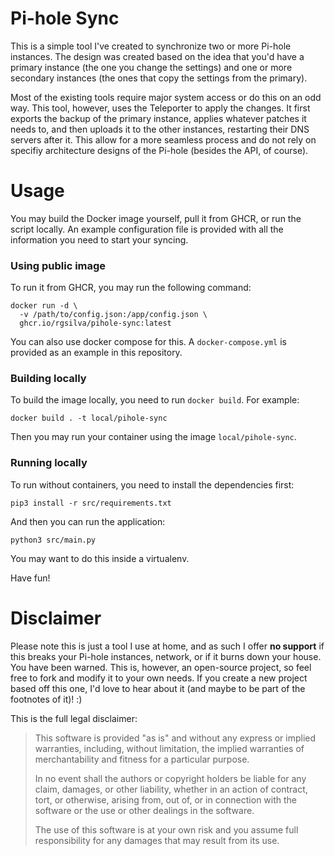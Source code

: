 # Pi-hole Sync

This is a simple tool I've created to synchronize two or more Pi-hole instances. The design was created based on the idea that you'd have a primary instance (the one you change the settings) and one or more secondary instances (the ones that copy the settings from the primary).

Most of the existing tools require major system access or do this on an odd way. This tool, however, uses the Teleporter to apply the changes. It first exports the backup of the primary instance, applies whatever patches it needs to, and then uploads it to the other instances, restarting their DNS servers after it. This allow for a more seamless process and do not rely on specifiy architecture designs of the Pi-hole (besides the API, of course).

# Usage

You may build the Docker image yourself, pull it from GHCR, or run the script locally. An example configuration file is provided with all the information you need to start your syncing.

### Using public image

To run it from GHCR, you may run the following command:

```shell
docker run -d \
  -v /path/to/config.json:/app/config.json \
  ghcr.io/rgsilva/pihole-sync:latest
```

You can also use docker compose for this. A `docker-compose.yml` is provided as an example in this repository.

### Building locally

To build the image locally, you need to run `docker build`. For example:

```shell
docker build . -t local/pihole-sync
```

Then you may run your container using the image `local/pihole-sync`.

### Running locally

To run without containers, you need to install the dependencies first:

```shell
pip3 install -r src/requirements.txt
```

And then you can run the application:

```shell
python3 src/main.py
```

You may want to do this inside a virtualenv.

Have fun!

# Disclaimer

Please note this is just a tool I use at home, and as such I offer **no support** if this breaks your Pi-hole instances, network, or if it burns down your house. You have been warned. This is, however, an open-source project, so feel free to fork and modify it to your own needs. If you create a new project based off this one, I'd love to hear about it (and maybe to be part of the footnotes of it)! :)

This is the full legal disclaimer:

> This software is provided "as is" and without any express or implied warranties, including, without limitation, the implied warranties of merchantability and fitness for a particular purpose.
>
> In no event shall the authors or copyright holders be liable for any claim, damages, or other liability, whether in an action of contract, tort, or otherwise, arising from, out of, or in connection with the software or the use or other dealings in the software.
>
> The use of this software is at your own risk and you assume full responsibility for any damages that may result from its use.
